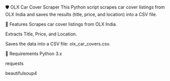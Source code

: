 🛡️ OLX Car Cover Scraper
This Python script scrapes car cover listings from OLX India and saves the results (title, price, and location) into a CSV file.

📌 Features
Scrapes car cover listings from OLX India.

Extracts Title, Price, and Location.

Saves the data into a CSV file: olx_car_covers.csv.

🧰 Requirements
Python 3.x

requests

beautifulsoup4
